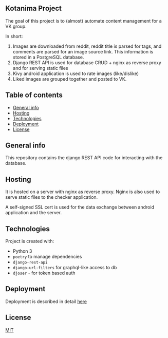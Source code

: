 ## Kotanima Project

The goal of this project is to (almost) automate content management for a VK group.


In short:
1. Images are downloaded from reddit, reddit title is parsed for tags, and comments are parsed for an image source link. This information is  stored in a PostgreSQL database.
2. Django REST API is used for database CRUD + nginx as reverse proxy and for serving static files
3. Kivy android application is used to rate images (like/dislike)
4. Liked images are grouped together and posted to VK.

## Table of contents

- [General info](#general-info)
- [Hosting](#hosting)
- [Technologies](#technologies)
- [Deployment](#deployment)
- [License](#license)


## General info

This repository contains the django REST API code for interacting with the database.


## Hosting

It is hosted on a server with nginx as reverse proxy.
Nginx is also used to serve static files to the checker application.

A self-signed SSL cert is used for the data exchange between android application and the server.

## Technologies

Project is created with:

- Python 3
- `poetry` to manage dependencies
- `django-rest-api` 
- `django-url-filters` for graphql-like access to db
- `djoser` - for token based auth

## Deployment

Deployment is described in detail [here](DEPLOYMENT.md)

## License

[MIT](LICENSE.md)